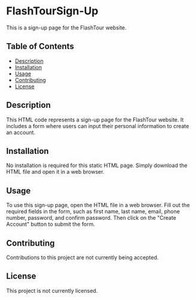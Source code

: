 # FlashTourSign-Up

This is a sign-up page for the FlashTour website.

## Table of Contents

- [Description](#description)
- [Installation](#installation)
- [Usage](#usage)
- [Contributing](#contributing)
- [License](#license)

## Description

This HTML code represents a sign-up page for the FlashTour website. It includes a form where users can input their personal information to create an account.

## Installation

No installation is required for this static HTML page. Simply download the HTML file and open it in a web browser.

## Usage

To use this sign-up page, open the HTML file in a web browser. Fill out the required fields in the form, such as first name, last name, email, phone number, password, and confirm password. Then click on the "Create Account" button to submit the form.

## Contributing

Contributions to this project are not currently being accepted.

## License

This project is not currently licensed.